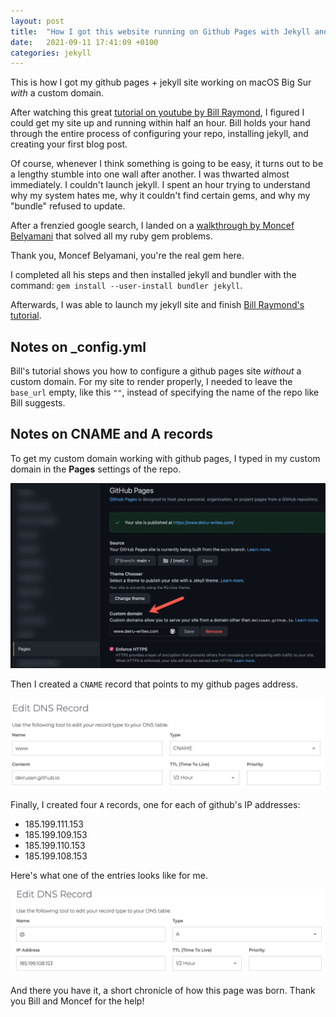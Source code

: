 ```yaml
---
layout: post
title:  "How I got this website running on Github Pages with Jekyll and a custom domain "
date:   2021-09-11 17:41:09 +0100
categories: jekyll
---
```


This is how I got my github pages + jekyll site working on macOS Big Sur *with* a custom domain.

After watching this great [tutorial on youtube by Bill Raymond](https://www.youtube.com/watch?v=EmSrQCDsMv4), I figured I could get my site up and running within half an hour. Bill holds your hand through the entire process of configuring your repo, installing jekyll, and creating your first blog post. 

Of course, whenever I think something is going to be easy, it turns out to be a lengthy stumble into one wall after another. I was thwarted almost immediately. I couldn't launch jekyll. I spent an hour trying to understand why my system hates me, why it couldn't find certain gems, and why my "bundle" refused to update. 

After a frenzied google search, I landed on a [walkthrough by Moncef Belyamani](https://www.moncefbelyamani.com/how-to-install-xcode-homebrew-git-rvm-ruby-on-mac/) that solved all my ruby gem problems. 

Thank you, Moncef Belyamani, you're the real gem here.

I completed all his steps and then installed jekyll and bundler with the command:
`gem install --user-install bundler jekyll`.

Afterwards, I was able to launch my jekyll site and finish [Bill Raymond's tutorial](https://www.youtube.com/watch?v=EmSrQCDsMv4).  

## Notes on _config.yml
Bill's tutorial shows you how to configure a github pages site *without* a custom domain. For my site to render properly, I needed to leave the `base_url` empty, like this `""`, instead of specifying the name of the repo like Bill suggests.

## Notes on CNAME and A records
To get my custom domain working with github pages, I typed in my custom domain in the **Pages** settings of the repo. 

![github-pages-settings](/_posts/images/ghub-settings.png "Github pages custom domain")

Then I created a `CNAME` record that points to my github pages address.

![cname](/_posts/images/cname.png)

Finally, I created four `A` records, one for each of github's IP addresses:

- 185.199.111.153
- 185.199.109.153
- 185.199.110.153
- 185.199.108.153

Here's what one of the entries looks like for me.

![img](/_posts/images/Arecord.png)

And there you have it, a short chronicle of how this page was born. Thank you Bill and Moncef for the help!





